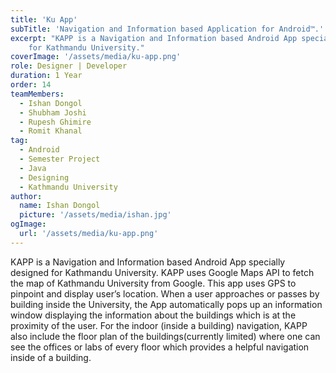 ```yaml
---
title: 'Ku App'
subTitle: 'Navigation and Information based Application for Android™.'
excerpt: "KAPP is a Navigation and Information based Android App specially designed
    for Kathmandu University."
coverImage: '/assets/media/ku-app.png'
role: Designer | Developer
duration: 1 Year
order: 14
teamMembers:
  - Ishan Dongol
  - Shubham Joshi
  - Rupesh Ghimire
  - Romit Khanal
tag:
  - Android
  - Semester Project
  - Java
  - Designing
  - Kathmandu University
author:
  name: Ishan Dongol
  picture: '/assets/media/ishan.jpg'
ogImage:
  url: '/assets/media/ku-app.png'
---
```


KAPP is a Navigation and Information based Android App specially designed
    for Kathmandu University. KAPP uses Google Maps API to fetch the map of Kathmandu
    University from Google. This app uses GPS to pinpoint and display user’s location.  When
    a user approaches or passes by building inside the University, the App automatically
    pops up an information window displaying the information about the buildings which
    is at the proximity of the user. For the indoor (inside a building) navigation,
    KAPP also include the floor plan of the buildings(currently limited) where one
    can see the offices or labs of every floor which provides a helpful navigation
    inside of a building.